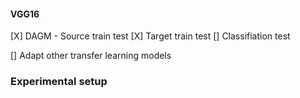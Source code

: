 



#### VGG16

[X] DAGM - Source train test
[X] Target train test
[] Classifiation test

[] Adapt other transfer learning models


### Experimental setup 

